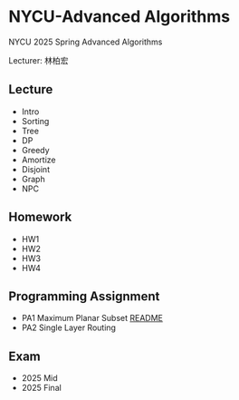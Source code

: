 # NYCU-Advanced Algorithms

NYCU 2025 Spring Advanced Algorithms

Lecturer: 林柏宏

## Lecture
* Intro
* Sorting
* Tree
* DP
* Greedy
* Amortize
* Disjoint
* Graph
* NPC

## Homework
* HW1
* HW2
* HW3
* HW4

## Programming Assignment
* PA1 Maximum Planar Subset [README](/PA/PA1/README.md)
* PA2 Single Layer Routing

## Exam
* 2025 Mid
* 2025 Final
